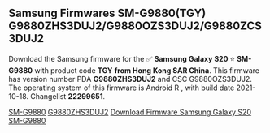 <h2>Samsung Firmwares SM-G9880(TGY) G9880ZHS3DUJ2/G9880OZS3DUJ2/G9880ZCS3DUJ2</h2>
Download the Samsung firmware for the ✅ <strong>Samsung Galaxy S20 </strong> ⭐ <strong>SM-G9880</strong> with product code <strong>TGY</strong> <strong> from Hong Kong SAR China</strong>. This firmware has version number PDA <strong>G9880ZHS3DUJ2</strong> and CSC G9880OZS3DUJ2. The operating system of this firmware is Android R , with build date 2021-10-18. Changelist <strong>22299651</strong>.


[SM-G9880](https://samfirm.shop/samsung/model/SM-G9880)
[G9880ZHS3DUJ2](https://samfirm.shop/samsung/pda/G9880ZHS3DUJ2)
[Download Firmware Samsung Galaxy S20 SM-G9880](https://samfirm.shop/samsung/firmware/465880)
